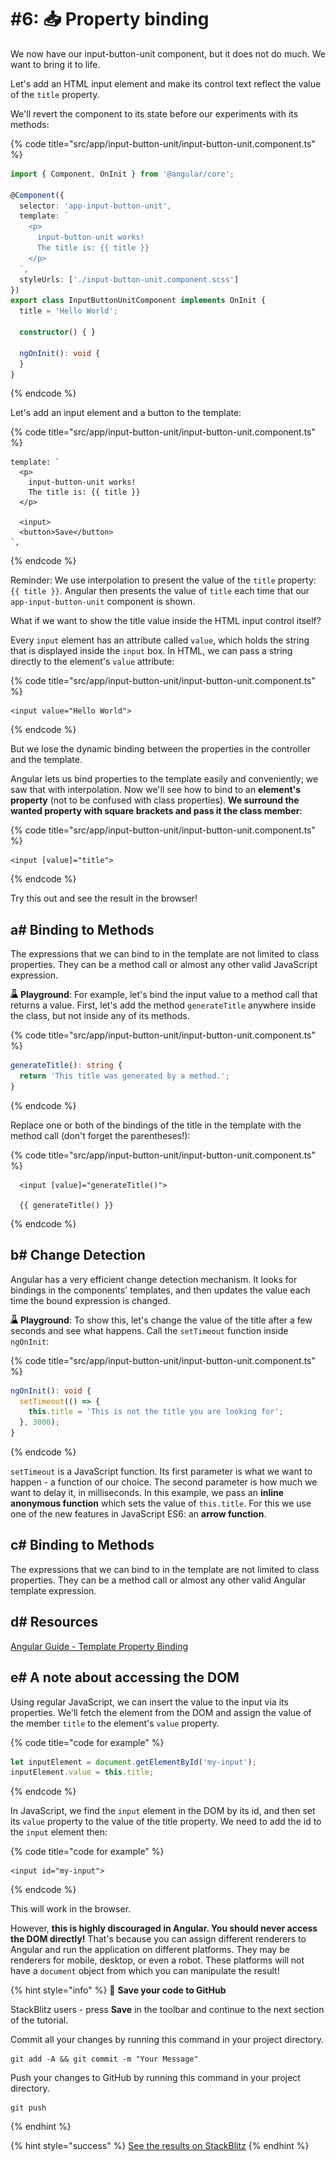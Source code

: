 # \#6: 📥 Property binding

We now have our input-button-unit component, but it does not do much. We want to bring it to life.

Let's add an HTML input element and make its control text reflect the value of the `title` property.

We'll revert the component to its state before our experiments with its methods:

{% code title="src/app/input-button-unit/input-button-unit.component.ts" %}
```typescript
import { Component, OnInit } from '@angular/core';

@Component({
  selector: 'app-input-button-unit',
  template: `
    <p>
      input-button-unit works!
      The title is: {{ title }}
    </p>
  `,  
  styleUrls: ['./input-button-unit.component.scss']  
})    
export class InputButtonUnitComponent implements OnInit {
  title = 'Hello World';           

  constructor() { }                     

  ngOnInit(): void {
  }
}
```
{% endcode %}

Let's add an input element and a button to the template:

{% code title="src/app/input-button-unit/input-button-unit.component.ts" %}
```markup
template: `
  <p>
    input-button-unit works!
    The title is: {{ title }}
  </p>

  <input>
  <button>Save</button>
`,
```
{% endcode %}

Reminder: We use interpolation to present the value of the `title` property: `{{ title }}`. Angular then presents the value of `title` each time that our `app-input-button-unit` component is shown.

What if we want to show the title value inside the HTML input control itself?

Every `input` element has an attribute called `value`, which holds the string that is displayed inside the `input` box. In HTML, we can pass a string directly to the element's `value` attribute:

{% code title="src/app/input-button-unit/input-button-unit.component.ts" %}
```markup
<input value="Hello World">
```
{% endcode %}

But we lose the dynamic binding between the properties in the controller and the template.

Angular lets us bind properties to the template easily and conveniently; we saw that with interpolation. Now we'll see how to bind to an **element's property** \(not to be confused with class properties\). **We surround the wanted property with square brackets and pass it the class member**:

{% code title="src/app/input-button-unit/input-button-unit.component.ts" %}
```markup
<input [value]="title">
```
{% endcode %}

Try this out and see the result in the browser!

## a\# Binding to Methods

The expressions that we can bind to in the template are not limited to class properties. They can be a method call or almost any other valid JavaScript expression.

![lab-icon](../.gitbook/assets/lab%20%284%29%20%284%29.jpg) **Playground**: For example, let's bind the input value to a method call that returns a value. First, let's add the method `generateTitle` anywhere inside the class, but not inside any of its methods.

{% code title="src/app/input-button-unit/input-button-unit.component.ts" %}
```typescript
generateTitle(): string {
  return 'This title was generated by a method.';
}
```
{% endcode %}

Replace one or both of the bindings of the title in the template with the method call \(don't forget the parentheses!\):

{% code title="src/app/input-button-unit/input-button-unit.component.ts" %}
```markup
  <input [value]="generateTitle()">

  {{ generateTitle() }}
```
{% endcode %}

## b\# Change Detection

Angular has a very efficient change detection mechanism. It looks for bindings in the components' templates, and then updates the value each time the bound expression is changed.

![lab-icon](../.gitbook/assets/lab%20%284%29%20%2810%29.jpg) **Playground**: To show this, let's change the value of the title after a few seconds and see what happens. Call the `setTimeout` function inside `ngOnInit`:

{% code title="src/app/input-button-unit/input-button-unit.component.ts" %}
```typescript
ngOnInit(): void {
  setTimeout(() => {
    this.title = 'This is not the title you are looking for';
  }, 3000);
}
```
{% endcode %}

`setTimeout` is a JavaScript function. Its first parameter is what we want to happen - a function of our choice. The second parameter is how much we want to delay it, in milliseconds. In this example, we pass an **inline anonymous function** which sets the value of `this.title`. For this we use one of the new features in JavaScript ES6: an **arrow function**.

## c\# Binding to Methods

The expressions that we can bind to in the template are not limited to class properties. They can be a method call or almost any other valid Angular template expression.

## d\# Resources

[Angular Guide - Template Property Binding](https://angular.io/guide/template-syntax#property-binding--property-)

## e\# A note about accessing the DOM

Using regular JavaScript, we can insert the value to the input via its properties. We'll fetch the element from the DOM and assign the value of the member `title` to the element's `value` property.

{% code title="code for example" %}
```typescript
let inputElement = document.getElementById('my-input');
inputElement.value = this.title;
```
{% endcode %}

In JavaScript, we find the `input` element in the DOM by its id, and then set its `value` property to the value of the title property. We need to add the id to the `input` element then:

{% code title="code for example" %}
```markup
<input id="my-input">
```
{% endcode %}

This will work in the browser.

However, **this is highly discouraged in Angular. You should never access the DOM directly!** That's because you can assign different renderers to Angular and run the application on different platforms. They may be renderers for mobile, desktop, or even a robot. These platforms will not have a `document` object from which you can manipulate the result!

{% hint style="info" %}
💾 **Save your code to GitHub**

StackBlitz users - press **Save** in the toolbar and continue to the next section of the tutorial.

Commit all your changes by running this command in your project directory.

```text
git add -A && git commit -m "Your Message"
```

Push your changes to GitHub by running this command in your project directory.

```text
git push
```
{% endhint %}

{% hint style="success" %}
[See the results on StackBlitz](https://stackblitz.com/github/ng-girls/todo-list-tutorial/tree/master/examples/0_06-property-binding)
{% endhint %}

